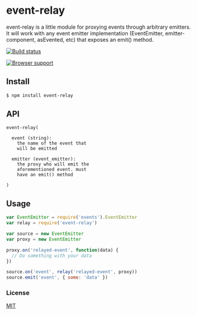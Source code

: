 # event-relay
event-relay is a little module for proxying events through arbitrary emitters. It will work with any event emitter implementation (EventEmitter, emitter-component, asEvented, etc) that exposes an emit() method.

[![Build status](https://travis-ci.org/michaelrhodes/event-relay.png?branch=master)](https://travis-ci.org/michaelrhodes/event-relay)

[![Browser support](https://ci.testling.com/michaelrhodes/event-relay.png)](https://ci.testling.com/michaelrhodes/event-relay)

## Install

``` sh
$ npm install event-relay
```

## API
``` 
event-relay(

  event (string):
    the name of the event that
    will be emitted

  emitter (event_emitter):
    the proxy who will emit the
    aforementioned event. must 
    have an emit() method

)
```

## Usage
``` js
var EventEmitter = require('events').EventEmitter
var relay = require('event-relay')

var source = new EventEmitter
var proxy = new EventEmitter

proxy.on('relayed-event', function(data) {
  // Do something with your data
})

source.on('event', relay('relayed-event', proxy))
source.emit('event', { some: 'data' })
```

### License
[MIT](http://opensource.org/licenses/MIT)

